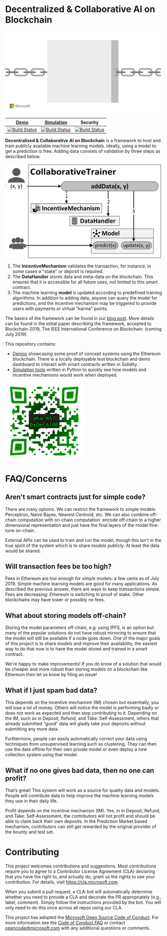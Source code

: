 # Decentralized & Collaborative AI on Blockchain

<img src="./assets/logo.gif?raw=true" width=500 alt="Animated logo for the project. A neural network appears on a block. The nodes change color until finally converging. The block slides away on a chain and the process restarts on the next blank block.">

<!-- Put horizontally since build status badges are normally horizontal. -->
| [Demo][demo-folder] | [Simulation][simulation-folder] | Security |
|:-:|:-:|:-:|
| [![Build Status](https://dev.azure.com/maluuba/0xDeCA10B/_apis/build/status/demo-CI?branchName=master)](https://dev.azure.com/maluuba/0xDeCA10B/_build/latest?definitionId=116&branchName=master) | [![Build Status](https://dev.azure.com/maluuba/0xDeCA10B/_apis/build/status/simulation-CI?branchName=master)](https://dev.azure.com/maluuba/0xDeCA10B/_build/latest?definitionId=117&branchName=master) | [![Build Status](https://dev.azure.com/maluuba/0xDeCA10B/_apis/build/status/Security%20Checks?branchName=master)](https://dev.azure.com/maluuba/0xDeCA10B/_build/latest?definitionId=118&branchName=master) |

**Decentralized & Collaborative AI on Blockchain** is a framework to host and train publicly available machine learning models.
Ideally, using a model to get a prediction is free.
Adding data consists of validation by three steps as described below.

<img src="./assets/architecture_flow.png?raw=true" width=500 alt="Picture of a someone sending data to the addData method in CollaborativeTrainer which sends data to the 3 main components as further described next.">

1. The **IncentiveMechanism** validates the transaction, for instance, in some cases a "stake" or deposit is required.
2. The **DataHandler** stores data and meta-data on the blockchain. This ensures that it is accessible for all future uses, not limited to this smart contract.
3. The machine learning **model** is updated according to predefined training algorithms. In addition to adding data, anyone can query the model for predictions, and the incentive mechanism may be triggered to provide users with payments or virtual "karma" points.

The basics of the framework can be found in our [blog post][blog1].
More details can be found in the initial paper describing the framework, accepted to Blockchain-2019, The IEEE International Conference on Blockchain: (coming July 2019)
<!--[Decentralized & Collaborative AI on Blockchain Platforms][overview-paper], [dark theme version here][overview-paper-dark].-->

This repository contains:
* [Demos][demo-folder] showcasing some proof of concept systems using the Ethereum blockchain. There is a locally deployable test blockchain and demo dashboard to interact with smart contracts written in Solidity.
* [Simulation tools][simulation-folder] written in Python to quickly see how models and incentive mechanisms would work when deployed.

<img src="./assets/aka.ms 0xDeCA10B QR.png?raw=true" width=250 alt="Picture of a QR code with aka.ms/0xDeCA10B written in the middle.">

# FAQ/Concerns

## Aren't smart contracts just for simple code? 
There are many options.
We can restrict the framework to simple models: Perceptron, Naive Bayes, Nearest Centroid, etc.
We can also combine off-chain computation with on-chain computation: encode off-chain to a higher dimensional representation and just have the final layers of the model fine-tune on-chain.

External APIs can be used to train and run the model, though this isn't in the true spirit of the system which is to share models publicly.
At least the data would be shared.

## Will transaction fees be too high?
Fees in Ethereum are low enough for simple models: a few cents as of July 2019.
Simple machine learning models are good for many applications.
As described the previous answer, there are ways to keep transactions simple.
Fees are decreasing: Ethereum is switching to proof of stake.
Other blockchains may have lower or possibly no fees.

## What about storing models off-chain?
Storing the model parameters off-chain, e.g. using IPFS, is an option but many of the popular solutions do not have robust mirroring to ensure that the model will still be available if a node goes down.
One of the major goals of this project is to share models and improve their availability, the easiest way to do that now is to have the model stored and trained in a smart contract.

We're happy to make improvements! If you do know of a solution that would be cheaper and more robust than storing models on a blockchain like Ethereum then let us know by filing an issue!

## What if I just spam bad data?
This depends on the incentive mechanism (IM) chosen but essentially, you will lose a lot of money.
Others will notice the model is performing badly or does not work as expected and then stop contributing to it.
Depending on the IM, such as in Deposit, Refund, and Take: Self-Assessment, others that already submitted "good" data will gladly take your deposits without submitting any more data.

Furthermore, people can easily automatically correct your data using techniques from unsupervised learning such as clustering.
They can then use the data offline for their own private model or even deploy a new collection system using that model.

## What if no one gives bad data, then no one can profit?
That’s great!
This system will work as a source for quality data and models.
People will contribute data to help improve the machine learning models they use in their daily life.

Profit depends on the incentive mechanism (IM).
Yes, in in Deposit, Refund, and Take: Self-Assessment, the contributors will not profit and should be able to claim back their own deposits.
In the Prediction Market based mechanism, contributors can still get rewarded by the original provider of the bounty and test set.

# Contributing

This project welcomes contributions and suggestions.  Most contributions require you to agree to a
Contributor License Agreement (CLA) declaring that you have the right to, and actually do, grant us
the rights to use your contribution. For details, visit https://cla.microsoft.com.

When you submit a pull request, a CLA-bot will automatically determine whether you need to provide
a CLA and decorate the PR appropriately (e.g., label, comment). Simply follow the instructions
provided by the bot. You will only need to do this once across all repos using our CLA.

This project has adopted the [Microsoft Open Source Code of Conduct](https://opensource.microsoft.com/codeofconduct/).
For more information see the [Code of Conduct FAQ](https://opensource.microsoft.com/codeofconduct/faq/) or
contact [opencode@microsoft.com](mailto:opencode@microsoft.com) with any additional questions or comments.

[demo-folder]: demo/
[simulation-folder]: simulation/

[blog1]: https://aka.ms/0xDeCA10B-blog1
[overview-paper]: https://aka.ms/0xDeCA10B-paper
[overview-paper-dark]: https://aka.ms/0xDeCA10B-paper-dark
